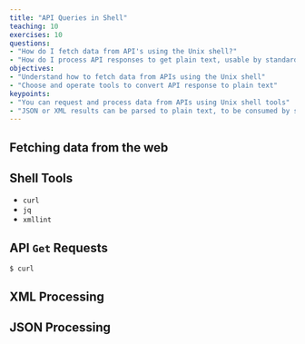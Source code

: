 ```yaml
---
title: "API Queries in Shell"
teaching: 10
exercises: 10
questions:
- "How do I fetch data from API's using the Unix shell?"
- "How do I process API responses to get plain text, usable by standardf Unix shell tools?"
objectives:
- "Understand how to fetch data from APIs using the Unix shell"
- "Choose and operate tools to convert API response to plain text"
keypoints:
- "You can request and process data from APIs using Unix shell tools"
- "JSON or XML results can be parsed to plain text, to be consumed by standard Unix shell tools"
---
```


## Fetching data from the web


## Shell Tools  
- ```curl```
- ```jq```
- ```xmllint```

## API ```Get``` Requests  
```$ curl  ```

## XML Processing

## JSON Processing

